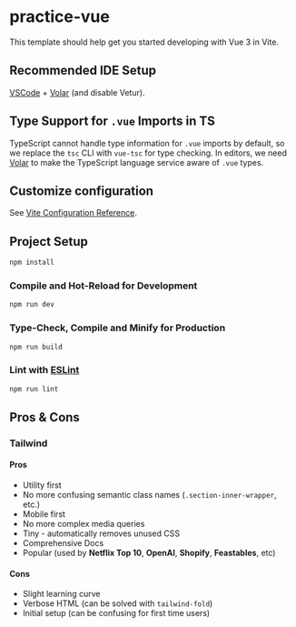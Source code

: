 # practice-vue

This template should help get you started developing with Vue 3 in Vite.

## Recommended IDE Setup

[VSCode](https://code.visualstudio.com/) + [Volar](https://marketplace.visualstudio.com/items?itemName=Vue.volar) (and disable Vetur).

## Type Support for `.vue` Imports in TS

TypeScript cannot handle type information for `.vue` imports by default, so we replace the `tsc` CLI with `vue-tsc` for type checking. In editors, we need [Volar](https://marketplace.visualstudio.com/items?itemName=Vue.volar) to make the TypeScript language service aware of `.vue` types.

## Customize configuration

See [Vite Configuration Reference](https://vitejs.dev/config/).

## Project Setup

```sh
npm install
```

### Compile and Hot-Reload for Development

```sh
npm run dev
```

### Type-Check, Compile and Minify for Production

```sh
npm run build
```

### Lint with [ESLint](https://eslint.org/)

```sh
npm run lint
```

## Pros & Cons

### Tailwind
#### Pros
- Utility first
- No more confusing semantic class names (`.section-inner-wrapper`, etc.)
- Mobile first
- No more complex media queries
- Tiny - automatically removes unused CSS
- Comprehensive Docs
- Popular (used by **Netflix Top 10**, **OpenAI**, **Shopify**, **Feastables**, etc)
#### Cons
- Slight learning curve
- Verbose HTML (can be solved with `tailwind-fold`)
- Initial setup (can be confusing for first time users)